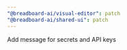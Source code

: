 ```yaml
---
"@breadboard-ai/visual-editor": patch
"@breadboard-ai/shared-ui": patch
---
```


Add message for secrets and API keys
